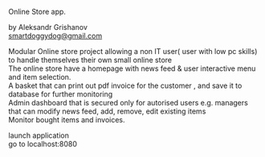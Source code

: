 Online Store app. 

by Aleksandr Grishanov <br/> 
smartdoggydog@gmail.com


Modular Online store project allowing a non IT user( user with low pc skills) to handle themselves their own small online store <br>
The online store have a homepage with news feed & user interactive menu and item selection. <br/> 
A basket that can print out pdf invoice for the customer , and save it to database for further monitoring <br/>
Admin dashboard that is secured only for autorised users e.g. managers that can modify news feed, add, remove, edit existing items<br/>
Monitor bought items and invoices.



launch application  
go to localhost:8080